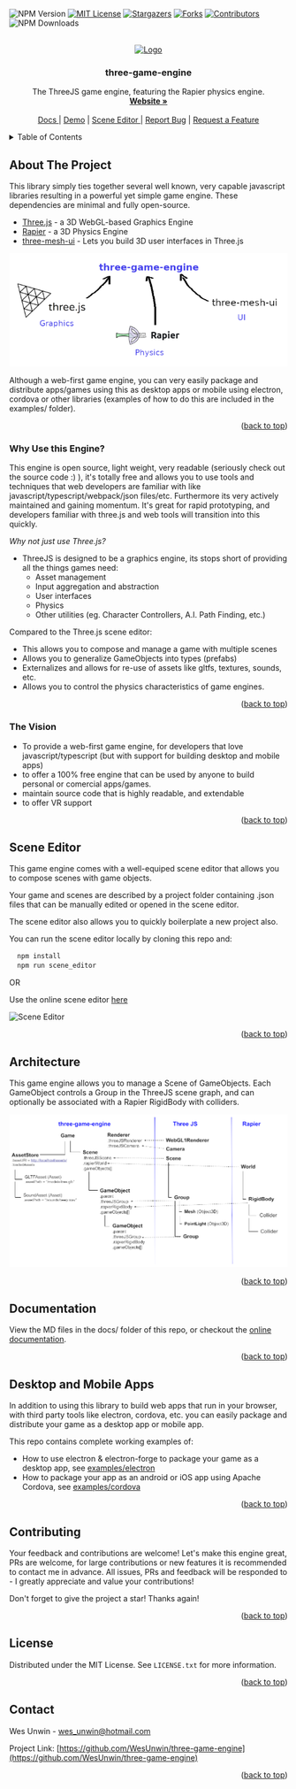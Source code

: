 <a name="readme-top"></a>

<!-- PROJECT SHIELDS -->
![NPM Version](https://img.shields.io/npm/v/three-game-engine?style=for-the-badge)
[![MIT License][license-shield]][license-url]
[![Stargazers][stars-shield]][stars-url]
[![Forks][forks-shield]][forks-url]
[![Contributors][contributors-shield]][contributors-url]
![NPM Downloads](https://img.shields.io/npm/dm/three-game-engine?style=for-the-badge)

<!-- MARKDOWN LINKS & IMAGES -->
<!-- https://www.markdownguide.org/basic-syntax/#reference-style-links -->
[contributors-shield]: https://img.shields.io/github/contributors/WesUnwin/three-game-engine.svg?style=for-the-badge
[contributors-url]: https://github.com/WesUnwin/three-game-engine/graphs/contributors
[forks-shield]: https://img.shields.io/github/forks/WesUnwin/three-game-engine.svg?style=for-the-badge
[forks-url]: https://github.com/WesUnwin/three-game-engine/network/members
[stars-shield]: https://img.shields.io/github/stars/WesUnwin/three-game-engine.svg?style=for-the-badge
[stars-url]: https://github.com/WesUnwin/three-game-engine/stargazers
[license-shield]: https://img.shields.io/github/license/WesUnwin/three-game-engine.svg?style=for-the-badge
[license-url]: https://github.com/WesUnwin/three-game-engine/blob/main/LICENSE.txt

<br />
<div align="center">
  <a href="https://github.com/othneildrew/Best-README-Template">
    <img src="images/logo.png" alt="Logo" width="80" height="80">
  </a>

  <h3 align="center">three-game-engine</h3>

  <p align="center">
    The ThreeJS game engine, featuring the Rapier physics engine.
    <br />
    <a href="https://wesunwin.github.io/three-game-engine/"><strong>Website »</strong></a>
    <br />
    <br />
    <a href="https://wesunwin.github.io/three-game-engine/#/docs">
      Docs
    </a>
    |
    <a href="https://wesunwin.github.io/three-game-engine/#/examples">Demo</a>
    |
    <a href="https://wesunwin.github.io/three-game-engine/#/editor">
      Scene Editor
    </a>
    |
    <a href="https://github.com/WesUnwin/three-game-engine/issues">Report Bug</a>
    |
    <a href="https://github.com/WesUnwin/three-game-engine/issues">Request a Feature</a>
  </p>
</div>


<details>
  <summary>Table of Contents</summary>
  <ol>
    <li>
      <a href="#about-the-project">About The Project</a>
      <ul>
        <li><a href="#why-use-this-engine">Why use this engine?</a></li>
        <li><a href="#the-vision">The Vision</a></li>
      </ul>
    </li>
    <li><a href="#scene-editor">Scene Editor</a></li>
    <li><a href="#architecture">Architecture</a></li>
    <li><a href="#documentation">Documentation</a></li>
    <li><a href="#desktop-and-mobile-apps">Desktop and Mobile Apps</a></li>
    <li><a href="#contributing">Contributing</a></li>
    <li><a href="#license">License</a></li>
    <li><a href="#contact">Contact</a></li>
  </ol>
</details>


## About The Project

This library simply ties together several well known, very capable javascript libraries resulting in a powerful yet simple game engine. These dependencies are minimal and fully open-source.

* [Three.js](https://github.com/mrdoob/three) - a 3D WebGL-based Graphics Engine
* [Rapier](https://github.com/dimforge/rapier.js) - a 3D Physics Engine
* [three-mesh-ui](https://github.com/felixmariotto/three-mesh-ui) - Lets you build 3D user interfaces in Three.js

![Screenshot](docs/images/three-game-engine.png)

Although a web-first game engine, you can very easily package and distribute apps/games using this as desktop apps or mobile using electron, cordova or other libraries (examples of how to do this are included in the examples/ folder).

<p align="right">(<a href="#readme-top">back to top</a>)</p>


### Why Use this Engine?

This engine is open source, light weight, very readable (seriously check out the source code :) ), it's totally free and allows you to use tools and techniques that web developers are familiar with like javascript/typescript/webpack/json files/etc. Furthermore its very actively maintained and gaining momentum. It's great for rapid prototyping, and developers familiar with three.js and web tools will transition into this quickly.

*Why not just use Three.js?*
- ThreeJS is designed to be a graphics engine, its stops short of providing all the things games need:
  - Asset management
  - Input aggregation and abstraction
  - User interfaces
  - Physics
  - Other utilities (eg. Character Controllers, A.I. Path Finding, etc.)

Compared to the Three.js scene editor:
- This allows you to compose and manage a game with multiple scenes
- Allows you to generalize GameObjects into types (prefabs)
- Externalizes and allows for re-use of assets like gltfs, textures, sounds, etc.
- Allows you to control the physics characteristics of game engines.

<p align="right">(<a href="#readme-top">back to top</a>)</p>


### The Vision

* To provide a web-first game engine, for developers that love javascript/typescript (but with support for building desktop and mobile apps)
* to offer a 100% free engine that can be used by anyone to build personal or comercial apps/games.
* maintain source code that is highly readable, and extendable
* to offer VR support

<p align="right">(<a href="#readme-top">back to top</a>)</p>


## Scene Editor

This game engine comes with a well-equiped scene editor that allows you to compose scenes with game objects.

Your game and scenes are described by a project folder containing .json files that can be manually edited or opened in the scene editor.

The scene editor also allows you to quickly boilerplate a new project also.

You can run the scene editor locally by cloning this repo and:
```sh
  npm install
  npm run scene_editor
```

OR

Use the online scene editor [here](https://wesunwin.github.io/three-game-engine/#/editor)

![Scene Editor](https://raw.githubusercontent.com/WesUnwin/three-game-engine/main/docs/images/scene_editor.png)

<p align="right">(<a href="#readme-top">back to top</a>)</p>


## Architecture
This game engine allows you to manage a Scene of GameObjects.
Each GameObject controls a Group in the ThreeJS scene graph, and can optionally be associated with a Rapier RigidBody with colliders.

![Screenshot](docs/images/three-game-engine-architecture.png)

<p align="right">(<a href="#readme-top">back to top</a>)</p>


## Documentation

View the MD files in the docs/ folder of this repo, or checkout the [online documentation](https://wesunwin.github.io/three-game-engine/#/docs).

<p align="right">(<a href="#readme-top">back to top</a>)</p>


## Desktop and Mobile Apps
In addition to using this library to build web apps that run in your browser, 
with third party tools like electron, cordova, etc. you can easily package and 
distribute your game as a desktop app or mobile app.

This repo contains complete working examples of:
- How to use electron & electron-forge to package your game as a desktop app,
  see [examples/electron](https://github.com/WesUnwin/three-game-engine/tree/main/examples/electron)
- How to package your app as an android or iOS app using Apache Cordova,
  see [examples/cordova](https://github.com/WesUnwin/three-game-engine/tree/main/examples/cordova)

<p align="right">(<a href="#readme-top">back to top</a>)</p>


## Contributing

Your feedback and contributions are welcome! Let's make this engine great, PRs are welcome, for large contributions or new features it is recommended to contact me in advance. All issues, PRs and feedback will be responded to - I greatly appreciate and value your contributions!

Don't forget to give the project a star! Thanks again!

<p align="right">(<a href="#readme-top">back to top</a>)</p>


## License

Distributed under the MIT License. See `LICENSE.txt` for more information.

<p align="right">(<a href="#readme-top">back to top</a>)</p>


## Contact

Wes Unwin - wes_unwin@hotmail.com

Project Link: [https://github.com/WesUnwin/three-game-engine](https://github.com/WesUnwin/three-game-engine)

<p align="right">(<a href="#readme-top">back to top</a>)</p>

